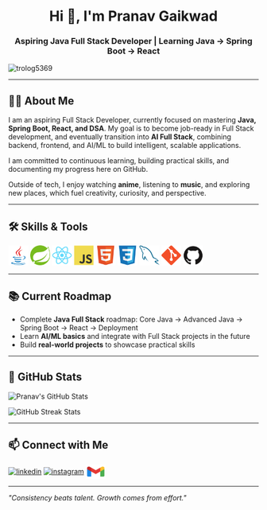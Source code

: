 <h1 align="center">Hi 👋, I'm Pranav Gaikwad</h1>
<h3 align="center">Aspiring Java Full Stack Developer | Learning Java → Spring Boot → React</h3>

<p align="left"> <img src="https://komarev.com/ghpvc/?username=Trolog5369&label=Profile%20views&color=0e75b6&style=flat" alt="trolog5369" /> </p>

---

## 👨‍💻 About Me
I am an aspiring Full Stack Developer, currently focused on mastering **Java, Spring Boot, React, and DSA**. My goal is to become job-ready in Full Stack development, and eventually transition into **AI Full Stack**, combining backend, frontend, and AI/ML to build intelligent, scalable applications.  

I am committed to continuous learning, building practical skills, and documenting my progress here on GitHub.  

Outside of tech, I enjoy watching **anime**, listening to **music**, and exploring new places, which fuel creativity, curiosity, and perspective.

---

## 🛠️ Skills & Tools
<p align="left">
  <img src="https://raw.githubusercontent.com/devicons/devicon/master/icons/java/java-original.svg" alt="java" width="40" height="40"/>
  <img src="https://raw.githubusercontent.com/devicons/devicon/master/icons/spring/spring-original.svg" alt="spring" width="40" height="40"/>
  <img src="https://raw.githubusercontent.com/devicons/devicon/master/icons/react/react-original.svg" alt="react" width="40" height="40"/>
  <img src="https://raw.githubusercontent.com/devicons/devicon/master/icons/javascript/javascript-original.svg" alt="js" width="40" height="40"/>
  <img src="https://raw.githubusercontent.com/devicons/devicon/master/icons/html5/html5-original.svg" alt="html" width="40" height="40"/>
  <img src="https://raw.githubusercontent.com/devicons/devicon/master/icons/css3/css3-original.svg" alt="css" width="40" height="40"/>
  <img src="https://raw.githubusercontent.com/devicons/devicon/master/icons/mysql/mysql-original.svg" alt="mysql" width="40" height="40"/>
  <img src="https://raw.githubusercontent.com/devicons/devicon/master/icons/git/git-original.svg" alt="git" width="40" height="40"/>
  <img src="https://raw.githubusercontent.com/devicons/devicon/master/icons/github/github-original.svg" alt="github" width="40" height="40"/>
</p>

---

## 📚 Current Roadmap
- Complete **Java Full Stack** roadmap: Core Java → Advanced Java → Spring Boot → React → Deployment  
- Learn **AI/ML basics** and integrate with Full Stack projects in the future  
- Build **real-world projects** to showcase practical skills

---

## 📝 GitHub Stats
<p align="left">
  <img src="https://github-readme-stats.vercel.app/api?username=Trolog5369&show_icons=true&theme=radical" alt="Pranav's GitHub Stats" />
</p>

<p align="left">
  <img src="https://github-readme-streak-stats.herokuapp.com/?user=Trolog5369&theme=radical" alt="GitHub Streak Stats" />
</p>

---

## 📫 Connect with Me
<p align="left">
  <a href="www.linkedin.com/in/pranav-gaikwad-b09247350" target="blank"><img align="center" src="https://raw.githubusercontent.com/rahuldkjain/github-profile-readme-generator/master/src/images/icons/Social/linkedin.svg" alt="linkedin" height="30" width="40" /></a>
  <a href="https://instagram.com/_pranav.xr" target="blank"><img align="center" src="https://raw.githubusercontent.com/rahuldkjain/github-profile-readme-generator/master/src/images/icons/Social/instagram.svg" alt="instagram" height="30" width="40" /></a>
  <a href="mailto:pranavgaikwad847@gmail.com" target="blank"><img align="center" src="https://raw.githubusercontent.com/rahuldkjain/github-profile-readme-generator/master/src/images/icons/Social/gmail.svg" alt="gmail" height="30" width="40" /></a>
</p>

---

*"Consistency beats talent. Growth comes from effort."*
